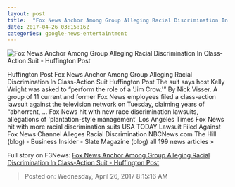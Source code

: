 ```yaml
---
layout: post
title:  "Fox News Anchor Among Group Alleging Racial Discrimination In Class-Action Suit - Huffington Post"
date: 2017-04-26 03:15:16Z
categories: google-news-entertaintment
---
```


![Fox News Anchor Among Group Alleging Racial Discrimination In Class-Action Suit - Huffington Post](http://img.huffingtonpost.com/asset/1910_1000/58dbffd11400002000072359.jpeg?cache=9g9lmxuyro)

Huffington Post Fox News Anchor Among Group Alleging Racial Discrimination In Class-Action Suit Huffington Post The suit says host Kelly Wright was asked to “perform the role of a 'Jim Crow.'” By Nick Visser. A group of 11 current and former Fox News employees filed a class-action lawsuit against the television network on Tuesday, claiming years of “abhorrent, ... Fox News hit with new race discrimination lawsuits, allegations of 'plantation-style management' Los Angeles Times Fox News hit with more racial discrimination suits USA TODAY Lawsuit Filed Against Fox News Channel Alleges Racial Discrimination NBCNews.com The Hill (blog) - Business Insider - Slate Magazine (blog) all 199 news articles »


Full story on F3News: [Fox News Anchor Among Group Alleging Racial Discrimination In Class-Action Suit - Huffington Post](http://www.f3nws.com/n/rEhgQJ)

> Posted on: Wednesday, April 26, 2017 8:15:16 AM

